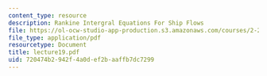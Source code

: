 ```yaml
---
content_type: resource
description: Rankine Intergral Equations For Ship Flows
file: https://ol-ocw-studio-app-production.s3.amazonaws.com/courses/2-24-ocean-wave-interaction-with-ships-and-offshore-energy-systems-13-022-spring-2002/720474b2942f4a0def2baaffb7dc7299_lecture19.pdf
file_type: application/pdf
resourcetype: Document
title: lecture19.pdf
uid: 720474b2-942f-4a0d-ef2b-aaffb7dc7299
---
```

